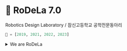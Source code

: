# 🚀 RoDeLa 7.0
Robotics Design Laboratory / 잠신고등학교 공학전문동아리
```python
👑 = [2019, 2021, 2022, 2023]
```


<details>
<summary>We are RoDeLa</summary>

7.0: 송이현, 박서현, 김기혁, 이강민, 이도이, 이서정, 정원희, 하준봉, ~~양원섭~~

6.0: [정준우](https://github.com/cenoda), [홍채이](https://github.com/cherry2pick), [강이규](https://github.com/jajangmyeonjoa), [김정윤](https://github.com/Username-10905), [김현우](https://github.com/kimhyeonu), [윤지욱](https://github.com/grabic1060), [조윤재](https://github.com/nada123z), [김지원](https://github.com/kjiwon0115), [정예준](https://github.com/imgonnablast)

5.0: [정현석](https://github.com/hurdoo), [박서현](https://github.com/9ueenrena), [박도현](https://github.com/ui0618), [이용목](https://github.com/ymlee52), [이은재](https://github.com/dldmswo14), 최시헌, 박지호, ~~김민성~~

4.0: 최지승, 박성현, [김건우](https://github.com/egwkim), 박명준, 송현우, 이명훈, 최서영, 오승환

3.0: 김준형, 전진수, 김인서, 김현지, 임경수, 이세연, 차인석, 강승우

2.0: 김기서, 최지원, 강승현, 김동규, 신동석, 이성민, 정다나, 지수빈, 최승헌

1.0: 손장목, 이현준, 김준우, 유웅탁, 정세진, 우지민, 최예린

</details>
